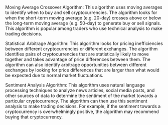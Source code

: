Moving Average Crossover Algorithm: This algorithm uses moving averages to identify when to buy and sell cryptocurrencies. The algorithm looks for when the short-term moving average (e.g. 20-day) crosses above or below the long-term moving average (e.g. 50-day) to generate buy or sell signals. This algorithm is popular among traders who use technical analysis to make trading decisions.

Statistical Arbitrage Algorithm: This algorithm looks for pricing inefficiencies between different cryptocurrencies or different exchanges. The algorithm identifies pairs of cryptocurrencies that are statistically likely to move together and takes advantage of price differences between them. The algorithm can also identify arbitrage opportunities between different exchanges by looking for price differences that are larger than what would be expected due to normal market fluctuations.

Sentiment Analysis Algorithm: This algorithm uses natural language processing techniques to analyze news articles, social media posts, and other sources of data to determine the sentiment of the market towards a particular cryptocurrency. The algorithm can then use this sentiment analysis to make trading decisions. For example, if the sentiment towards a cryptocurrency is overwhelmingly positive, the algorithm may recommend buying that cryptocurrency.